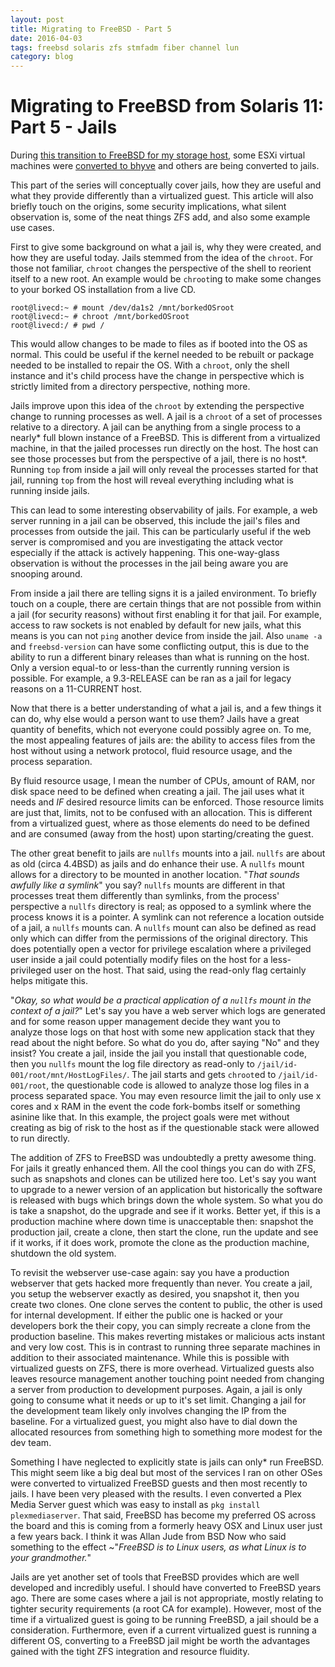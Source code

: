 ```yaml
---
layout: post
title: Migrating to FreeBSD - Part 5
date: 2016-04-03
tags: freebsd solaris zfs stmfadm fiber channel lun
category: blog
---
```


Migrating to FreeBSD from Solaris 11: Part 5 - Jails
==========================

During [this transition to FreeBSD for my storage host](http://justinholcomb.me/blog/2016/02/28/migration-to-freebsd-part1.html), some ESXi virtual machines were [converted to bhyve](http://justinholcomb.me/blog/2016/03/26/migration-to-freebsd-part4.html) and others are being converted to jails.

This part of the series will conceptually cover jails, how they are useful and what they provide differently than a virtualized guest. This article will also briefly touch on the origins, some security implications, what silent observation is, some of the neat things ZFS add, and also some example use cases.

First to give some background on what a jail is, why they were created, and how they are useful today. Jails stemmed from the idea of the `chroot`. For those not familiar, `chroot` changes the perspective of the shell to reorient itself to a new root. An example would be `chroot`ing to make some changes to your borked OS installation from a live CD.
```
root@livecd:~ # mount /dev/da1s2 /mnt/borkedOSroot
root@livecd:~ # chroot /mnt/borkedOSroot
root@livecd:/ # pwd /
```
This would allow changes to be made to files as if booted into the OS as normal. This could be useful if the kernel needed to be rebuilt or package needed to be installed to repair the OS. With a `chroot`, only the shell instance and it's child process have the change in perspective which is strictly limited from a directory perspective, nothing more.

Jails improve upon this idea of the `chroot` by extending the perspective change to running processes as well. A jail is a `chroot` of a set of processes relative to a directory. A jail can be anything from a single process to a nearly* full blown instance of a FreeBSD. This is different from a virtualized machine, in that the jailed processes run directly on the host. The host can see those processes but from the perspective of a jail, there is no host*. Running `top` from inside a jail will only reveal the processes started for that jail, running `top` from the host will reveal everything including what is running inside jails.

This can lead to some interesting observability of jails. For example, a web server running in a jail can be observed, this include the jail's files and processes from outside the jail. This can be particularly useful if the web server is compromised and you are investigating the attack vector especially if the attack is actively happening. This one-way-glass observation is without the processes in the jail being aware you are snooping around.

From inside a jail there are telling signs it is a jailed environment. To briefly touch on a couple, there are certain things that are not possible from within a jail (for security reasons) without first enabling it for that jail. For example, access to raw sockets is not enabled by default for new jails, what this means is you can not `ping` another device from inside the jail. Also `uname -a` and `freebsd-version` can have some conflicting output, this is due to the ability to run a different binary releases than what is running on the host. Only a version equal-to or less-than the currently running version is possible. For example, a 9.3-RELEASE can be ran as a jail for legacy reasons on a 11-CURRENT host.

Now that there is a better understanding of what a jail is, and a few things it can do, why else would a person want to use them? Jails have a great quantity of benefits, which not everyone could possibly agree on. To me, the most appealing features of jails are: the ability to access files from the host without using a network protocol, fluid resource usage, and the process separation.

By fluid resource usage, I mean the number of CPUs, amount of RAM, nor disk space need to be defined when creating a jail. The jail uses what it needs and _IF_ desired resource limits can be enforced. Those resource limits are just that, limits, not to be confused with an allocation. This is different from a virtualized guest, where as those elements do need to be defined and are consumed (away from the host) upon starting/creating the guest.

The other great benefit to jails are `nullfs` mounts into a jail. `nullfs` are about as old (circa 4.4BSD) as jails and do enhance their use. A `nullfs` mount allows for a directory to be mounted in another location. "_That sounds awfully like a symlink_" you say? `nullfs` mounts are different in that processes treat them differently than symlinks, from the process' perspective a `nullfs` directory is real; as opposed to a symlink where the process knows it is a pointer. A symlink can not reference a location outside of a jail, a `nullfs` mounts can. A `nullfs` mount can also be defined as read only which can differ from the permissions of the original directory. This does potentially open a vector for privilege escalation where a privileged user inside a jail could potentially modify files on the host for a less-privileged user on the host. That said, using the read-only flag certainly helps mitigate this.

"_Okay, so what would be a practical application of a `nullfs` mount in the context of a jail?_" Let's say you have a web server which logs are generated and for some reason upper management decide they want you to analyze those logs on that host with some new application stack that they read about the night before. So what do you do, after saying "No" and they insist? You create a jail, inside the jail you install that questionable code, then you `nullfs` mount the log file directory as read-only to `/jail/id-001/root/mnt/HostLogFiles/`. The jail starts and gets `chroot`ed to `/jail/id-001/root`, the questionable code is allowed to analyze those log files in a process separated space. You may even resource limit the jail to only use x cores and x RAM in the event the code fork-bombs itself or something asinine like that. In this example, the project goals were met without creating as big of risk to the host as if the questionable stack were allowed to run directly.

The addition of ZFS to FreeBSD was undoubtedly a pretty awesome thing. For jails it greatly enhanced them. All the cool things you can do with ZFS, such as snapshots and clones can be utilized here too. Let's say you want to upgrade to a newer version of an application but historically the software is released with bugs which brings down the whole system. So what you do is take a snapshot, do the upgrade and see if it works. Better yet, if this is a production machine where down time is unacceptable then: snapshot the production jail, create a clone, then start the clone, run the update and see if it works, if it does work, promote the clone as the production machine, shutdown the old system.

To revisit the webserver use-case again: say you have a production webserver that gets hacked more frequently than never. You create a jail, you setup the webserver exactly as desired, you snapshot it, then you create two clones. One clone serves the content to public, the other is used for internal development. If either the public one is hacked or your developers bork the their copy, you can simply recreate a clone from the production baseline. This makes reverting mistakes or malicious acts instant and very low cost. This is in contrast to running three separate machines in addition to their associated maintenance. While this is possible with virtualized guests on ZFS, there is more overhead. Virtualized guests also leaves resource management another touching point needed from changing a server from production to development purposes. Again, a jail is only going to consume what it needs or up to it's set limit. Changing a jail for the development team likely only involves changing the IP from the baseline. For a virtualized guest, you might also have to dial down the allocated resources from something high to something more modest for the dev team.

Something I have neglected to explicitly state is jails can only* run FreeBSD. This might seem like a big deal but most of the services I ran on other OSes were converted to virtualized FreeBSD guests and then most recently to jails. I have been very pleased with the results. I even converted a Plex Media Server guest which was easy to install as `pkg install plexmediaserver`. That said, FreeBSD has become my preferred OS across the board and this is coming from a formerly heavy OSX and Linux user just a few years back. I think it was Allan Jude from BSD Now who said something to the effect ~"_FreeBSD is to Linux users, as what Linux is to your grandmother._"

Jails are yet another set of tools that FreeBSD provides which are well developed and incredibly useful. I should have converted to FreeBSD years ago. There are some cases where a jail is not appropriate, mostly relating to tighter security requirements (a root CA for example). However, most of the time if a virtualized guest is going to be running FreeBSD, a jail should be a consideration. Furthermore, even if a current virtualized guest is running a different OS, converting to a FreeBSD jail might be worth the advantages gained with the tight ZFS integration and resource fluidity.
